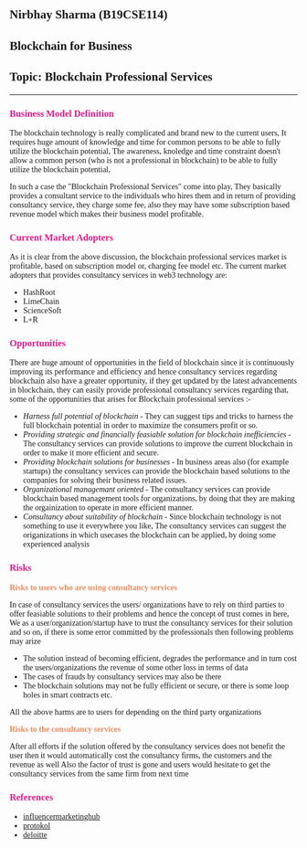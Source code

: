 ## Nirbhay Sharma (B19CSE114)
## Blockchain for Business 

## Topic: Blockchain Professional Services

---

### **Business Model Definition**

The blockchain technology is really complicated and brand new to the current users, It requires huge amount of knowledge and time for common persons to be able to fully utilize the blockchain potential, The awareness, knoledge and time constraint doesn't allow a common person (who is not a professional in blockchain) to be able to fully utilize the blockchain potential,

In such a case the "Blockchain Professional Services" come into play, They basically provides a consultant service to the individuals who hires them and in return of providing consultancy service, they charge some fee, also they may have some subscription based revenue model which makes their business model profitable.

### **Current Market Adopters**

As it is clear from the above discussion, the blockchain professional services market is profitable, based on subscription model or, charging fee model etc. The current market adopters that provides consultancy services in web3 technology are:

- HashRoot
- LimeChain
- ScienceSoft
- L+R

### **Opportunities**

There are huge amount of opportunities in the field of blockchain since it is continuously improving its performance and efficiency and hence consultancy services regarding blockchain also have a greater opportunity, if they get updated by the latest advancements in blockchain, they can easily provide professional consultancy services regarding that, some of the opportunities that arises for Blockchain professional services :-

- *Harness full potential of blockchain* - They can suggest tips and tricks to harness the full blockchain potential in order to maximize the consumers profit or so.
- *Providing strategic and financially feasiable solution for blockchain inefficiencies* - The consultancy services can provide solutions to improve the current blockchain in order to make it more efficient and secure.
- *Providing blockchain solutions for businesses* - In business areas also (for example startups) the consultancy services can provide the blockchain based solutions to the companies for solving their business related issues.
- *Organizational managemant oriented* - The consultancy services can provide blockchain based management tools for organizations, by doing that they are making the orgainization to operate in more efficient manner.
- *Consultancy about suitability of blockchain* - Since blockchain technology is not something to use it everywhere you like, The consultancy services can suggest the origanizations in which usecases the blockchain can be applied, by doing some experienced analysis


### **Risks**

<strong class="strong_class">Risks to users who are using consultancy services </strong>

In case of consultancy services the users/ organizations have to rely on third parties to offer feasiable solutions to their problems and hence the concept of trust comes in here, We as a user/organization/startup have to trust the consultancy services for their solution and so on, if there is some error committed by the professionals then following problems may arize

- The solution instead of becoming efficient, degrades the performance and in turn cost the users/organizations the revenue of some other loss in terms of data
- The cases of frauds by consultancy services may also be there
- The blockchain solutions may not be fully efficient or secure, or there is some loop holes in smart contracts etc. 

All the above harms are to users for depending on the third party organizations

<strong class="strong_class">Risks to the consultancy services </strong>

After all efforts if the solution offered by the consultancy services does not benefit the user then it would automatically cost the consultancy firms, the customers and the revenue as well
Also the factor of trust is gone and users would hesitate to get the consultancy services from the same firm from next time

### **References**

- [influencermarketinghub](https://influencermarketinghub.com/blockchain-consulting-services/)
- [protokol](https://www.protokol.com/services/)
- [deloitte](https://www2.deloitte.com/us/en/pages/risk/articles/blockchain-security-risks.html)


<style> 

table, th, td {
  border: 0.1px solid black;
  border-collapse: collapse;
}

* {
    font-family: "Monaco";
}

h3 {
  color: #e71989;
}

.strong_class {
  color: #EC8B5E;
}

</style>

<script type="text/javascript" src="http://cdn.mathjax.org/mathjax/latest/MathJax.js?config=TeX-AMS-MML_HTMLorMML"></script>
<script type="text/x-mathjax-config">
    MathJax.Hub.Config({ tex2jax: {inlineMath: [['$', '$']]}, messageStyle: "none" });
</script>